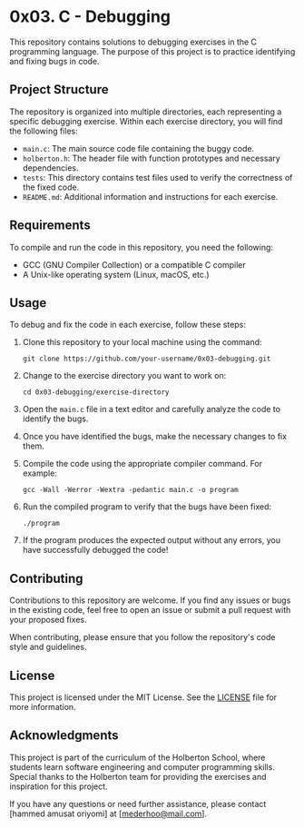 # 0x03. C - Debugging

This repository contains solutions to debugging exercises in the C programming language. The purpose of this project is to practice identifying and fixing bugs in code.

## Project Structure

The repository is organized into multiple directories, each representing a specific debugging exercise. Within each exercise directory, you will find the following files:

- `main.c`: The main source code file containing the buggy code.
- `holberton.h`: The header file with function prototypes and necessary dependencies.
- `tests`: This directory contains test files used to verify the correctness of the fixed code.
- `README.md`: Additional information and instructions for each exercise.

## Requirements

To compile and run the code in this repository, you need the following:

- GCC (GNU Compiler Collection) or a compatible C compiler
- A Unix-like operating system (Linux, macOS, etc.)

## Usage

To debug and fix the code in each exercise, follow these steps:

1. Clone this repository to your local machine using the command:

   ```
   git clone https://github.com/your-username/0x03-debugging.git
   ```

2. Change to the exercise directory you want to work on:

   ```
   cd 0x03-debugging/exercise-directory
   ```

3. Open the `main.c` file in a text editor and carefully analyze the code to identify the bugs.

4. Once you have identified the bugs, make the necessary changes to fix them.

5. Compile the code using the appropriate compiler command. For example:

   ```
   gcc -Wall -Werror -Wextra -pedantic main.c -o program
   ```

6. Run the compiled program to verify that the bugs have been fixed:

   ```
   ./program
   ```

7. If the program produces the expected output without any errors, you have successfully debugged the code!

## Contributing

Contributions to this repository are welcome. If you find any issues or bugs in the existing code, feel free to open an issue or submit a pull request with your proposed fixes.

When contributing, please ensure that you follow the repository's code style and guidelines.

## License

This project is licensed under the MIT License. See the [LICENSE](LICENSE) file for more information.

## Acknowledgments

This project is part of the curriculum of the Holberton School, where students learn software engineering and computer programming skills. Special thanks to the Holberton team for providing the exercises and inspiration for this project.

If you have any questions or need further assistance, please contact [hammed amusat oriyomi] at [mederhoo@mail.com].